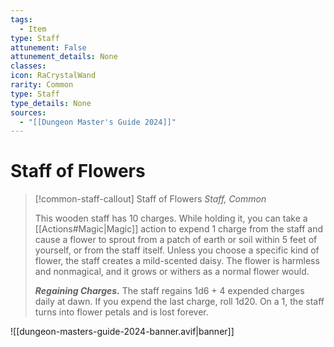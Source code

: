 ```yaml
---
tags:
  - Item
type: Staff
attunement: False
attunement_details: None
classes:
icon: RaCrystalWand
rarity: Common
type: Staff
type_details: None
sources: 
  - "[[Dungeon Master's Guide 2024]]"
---
```

# Staff of Flowers
>[!common-staff-callout] Staff of Flowers
>_Staff, Common_
>
>This wooden staff has 10 charges. While holding it, you can take a [[Actions#Magic\|Magic]] action to expend 1 charge from the staff and cause a flower to sprout from a patch of earth or soil within 5 feet of yourself, or from the staff itself. Unless you choose a specific kind of flower, the staff creates a mild-scented daisy. The flower is harmless and nonmagical, and it grows or withers as a normal flower would.
>
>**_Regaining Charges._** The staff regains 1d6 + 4 expended charges daily at dawn. If you expend the last charge, roll 1d20. On a 1, the staff turns into flower petals and is lost forever.
>


![[dungeon-masters-guide-2024-banner.avif|banner]]